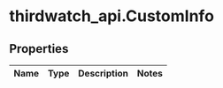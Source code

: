 # thirdwatch_api.CustomInfo

## Properties
Name | Type | Description | Notes
------------ | ------------- | ------------- | -------------


